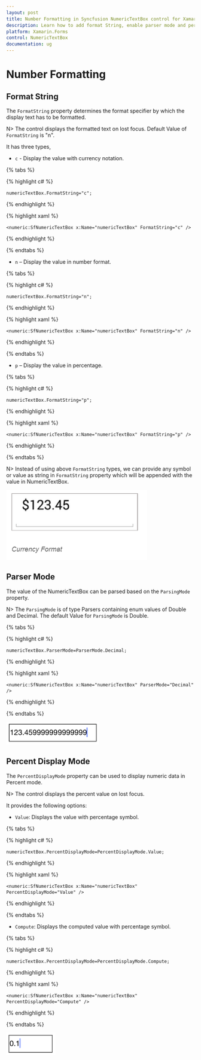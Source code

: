```yaml
---
layout: post
title: Number Formatting in Syncfusion NumericTextBox control for Xamarin.Forms
description: Learn how to add format String, enable parser mode and percent display mode for NumericTextBox control.
platform: Xamarin.Forms
control: NumericTextBox
documentation: ug
---
```

# Number Formatting

## Format String

The `FormatString` property determines the format specifier by which the display text has to be formatted. 

N> The control displays the formatted text on lost focus. Default Value of `FormatString` is "n".

It has three types,

* `c` - Display the value with currency notation.
	
{% tabs %}	
	
{% highlight c# %}
	
	numericTextBox.FormatString="c";
	 
{% endhighlight %}

{% highlight xaml %}

	<numeric:SfNumericTextBox x:Name="numericTextBox" FormatString="c" />
	
{% endhighlight %}

{% endtabs %}
	

* `n` – Display the value in number format.

{% tabs %}
	
{% highlight c# %}
	
	numericTextBox.FormatString="n";
	 
{% endhighlight %}

{% highlight xaml %}

	<numeric:SfNumericTextBox x:Name="numericTextBox" FormatString="n" />
	
{% endhighlight %}

{% endtabs %}
	

* `p` – Display the value in percentage.
	
{% tabs %}	
	
{% highlight c# %}

	numericTextBox.FormatString="p";
	 
{% endhighlight %}

{% highlight xaml %}

	<numeric:SfNumericTextBox x:Name="numericTextBox" FormatString="p" />
	
{% endhighlight %}

{% endtabs %}
	
N> Instead of using above `FormatString` types, we can provide any symbol or value as string in `FormatString` property which will be appended with the value in NumericTextBox. 

![](images/FormatString.png)

## Parser Mode

The value of the NumericTextBox can be parsed based on the `ParsingMode` property. 

N> The `ParsingMode` is of type Parsers containing enum values of Double and Decimal. The default Value for `ParsingMode` is Double.

{% tabs %}

{% highlight c# %}

	numericTextBox.ParserMode=ParserMode.Decimal;
	  
{% endhighlight %}

{% highlight xaml %}

	<numeric:SfNumericTextBox x:Name="numericTextBox" ParserMode="Decimal" />
	
{% endhighlight %}

{% endtabs %}

![](images/ParserMode.png)

## Percent Display Mode

The `PercentDisplayMode` property can be used to display numeric data in Percent mode. 

N> The control displays the percent value on lost focus. 

It provides the following options:

* `Value`: Displays the value with percentage symbol.

{% tabs %}

{% highlight c# %}

	numericTextBox.PercentDisplayMode=PercentDisplayMode.Value;

{% endhighlight %}

{% highlight xaml %}

	<numeric:SfNumericTextBox x:Name="numericTextBox" PercentDisplayMode="Value" />
	
{% endhighlight %}

{% endtabs %}

* `Compute`: Displays the computed value with percentage symbol.

{% tabs %}

{% highlight c# %}

	numericTextBox.PercentDisplayMode=PercentDisplayMode.Compute;

{% endhighlight %}

{% highlight xaml %}

	<numeric:SfNumericTextBox x:Name="numericTextBox" PercentDisplayMode="Compute" />
	
{% endhighlight %}

{% endtabs %}

![](images/PercentageDisplayMode.png)


